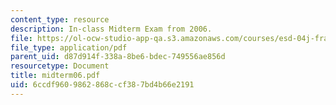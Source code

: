 ```yaml
---
content_type: resource
description: In-class Midterm Exam from 2006.
file: https://ol-ocw-studio-app-qa.s3.amazonaws.com/courses/esd-04j-frameworks-and-models-in-engineering-systems-engineering-system-design-spring-2007/6ccdf9609862868ccf387bd4b66e2191_midterm06.pdf
file_type: application/pdf
parent_uid: d87d914f-338a-8be6-bdec-749556ae856d
resourcetype: Document
title: midterm06.pdf
uid: 6ccdf960-9862-868c-cf38-7bd4b66e2191
---
```

